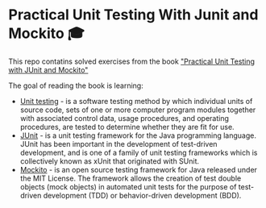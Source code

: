 # Practical Unit Testing With Junit and Mockito 🎓

This repo contatins solved exercises from the book ["Practical Unit Testing with JUnit and Mockito"](https://www.amazon.com/Practical-Unit-Testing-JUnit-Mockito/dp/8393489393)

The goal of reading the book is learning:
* [Unit testing](https://en.wikipedia.org/wiki/Unit_testing) -  is a software testing method by which individual units of source code, sets of one or more computer program modules together with associated control data, usage procedures, and operating procedures, are tested to determine whether they are fit for use.
* [JUnit](https://junit.org/junit5/) -  is a unit testing framework for the Java programming language. JUnit has been important in the development of test-driven development, and is one of a family of unit testing frameworks which is collectively known as xUnit that originated with SUnit.
* [Mockito](https://site.mockito.org/) - is an open source testing framework for Java released under the MIT License. The framework allows the creation of test double objects (mock objects) in automated unit tests for the purpose of test-driven development (TDD) or behavior-driven development (BDD).
